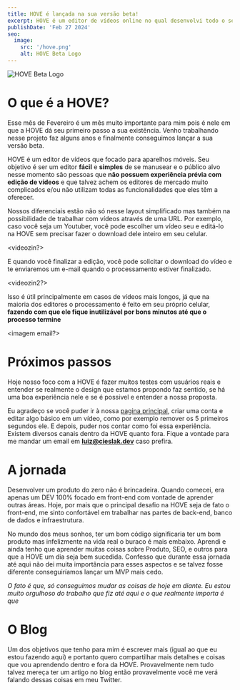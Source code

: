 ```yaml
---
title: HOVE é lançada na sua versão beta!
excerpt: HOVE é um editor de vídeos online no qual desenvolvi todo o seu código fonte do zero. Aqui compartilho alguns detalhes sobre essa jornada.
publishDate: 'Feb 27 2024'
seo:
  image:
    src: '/hove.png'
    alt: HOVE Beta Logo
---
```


![HOVE Beta Logo](/hove.png)

# O que é a HOVE?

Esse mês de Fevereiro é um mês muito importante para mim pois é nele em que a HOVE dá seu primeiro passo a sua existência. Venho trabalhando nesse projeto faz alguns anos e finalmente conseguimos lançar a sua versão beta.

HOVE é um editor de vídeos que focado para aparelhos móveis. Seu objetivo é ser um editor **fácil** e **simples** de se manusear e o público alvo nesse momento são pessoas que **não possuem experiência prévia com edição de vídeos** e que talvez achem os editores de mercado muito complicados e/ou não utilizam todas as funcionalidades que eles têm a oferecer.

Nossos diferenciais estão não só nesse layout simplificado mas também na possibilidade de trabalhar com vídeos através de uma URL. Por exemplo, caso você seja um Youtuber, você pode escolher um vídeo seu e editá-lo na HOVE sem precisar fazer o download dele inteiro em seu celular.

<videozin?>

E quando você finalizar a edição, você pode solicitar o download do vídeo e te enviaremos um e-mail quando o processamento estiver finalizado.

<videozin2?>

Isso é útil principalmente em casos de vídeos mais longos, já que na maioria dos editores o processamento é feito em seu próprio celular, **fazendo com que ele fique inutilizável por bons minutos até que o processo termine**

<imagem email?>

# Próximos passos

Hoje nosso foco com a HOVE é fazer muitos testes com usuários reais e entender se realmente o design que estamos propondo faz sentido, se há uma boa experiência nele e se é possivel e entender a nossa proposta.

Eu agradeço se você puder ir à nossa [pagina principal](https://hove.video), criar uma conta e editar algo básico em um vídeo, como por exemplo remover os 5 primeiros segundos ele. E depois, puder nos contar como foi essa experiência. Existem diversos canais dentro da HOVE quanto fora. Fique a vontade para me mandar um email em **luiz@cieslak.dev** caso prefira.

# A jornada

Desenvolver um produto do zero não é brincadeira. Quando comecei, era apenas um DEV 100% focado em front-end com vontade de aprender outras áreas. Hoje, por mais que o principal desafio na HOVE seja de fato o front-end, me sinto confortável em trabalhar nas partes de back-end, banco de dados e infraestrutura.

No mundo dos meus sonhos, ter um bom código significaria ter um bom produto mas infelizmente na vida real o buraco é mais embaixo. Aprendi e ainda tenho que aprender muitas coisas sobre Produto, SEO, e outros para que a HOVE um dia seja bem sucedida. Confesso que durante essa jornada até aqui não dei muita importância para esses aspectos e se talvez fosse diferente conseguiríamos lançar um MVP mais cedo.

_O fato é que, só conseguimos mudar as coisas de hoje em diante. Eu estou muito orgulhoso do trabalho que fiz até aqui e o que realmente importa é que_

# O Blog

Um dos objetivos que tenho para mim é escrever mais (igual ao que eu estou fazendo aqui) e portanto quero compartilhar mais detalhes e coisas que vou aprendendo dentro e fora da HOVE. Provavelmente nem tudo talvez mereça ter um artigo no blog então provavelmente você me verá falando dessas coisas em meu Twitter.
